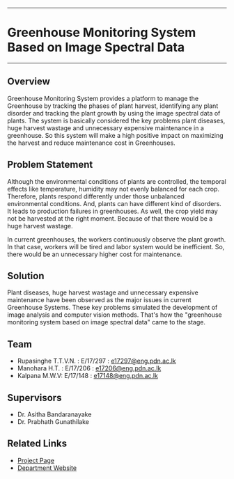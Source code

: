 ___
# Greenhouse Monitoring System Based on Image Spectral Data
___

## Overview
Greenhouse Monitoring System provides a platform to manage the Greenhouse by tracking the phases of plant harvest, identifying any plant disorder and tracking the plant growth by using the image spectral data of plants. The system is basically considered the key problems plant diseases, huge harvest wastage and unnecessary expensive maintenance in a greenhouse. So this system will make a high positive impact on maximizing the harvest and reduce maintenance cost in Greenhouses.

## Problem Statement
Although the environmental conditions of plants are controlled, the temporal effects like temperature, humidity may not evenly balanced for each crop. Therefore, plants respond differently under those unbalanced environmental conditions. And, plants can have different kind of disorders. It leads to production failures in greenhouses. As well, the crop yield may not be harvested at the right moment. Because of that there would be a huge harvest wastage.

In current greenhouses, the workers continuously observe the plant growth. In that case, workers will be tired and labor system would be inefficient. So, there would be an unnecessary higher cost for maintenance.

## Solution
Plant diseases, huge harvest wastage and unnecessary expensive maintenance have been observed as the major issues in current Greenhouse Systems. These key problems simulated the development of image analysis and computer vision methods. That's how the "greenhouse monitoring system based on image spectral data" came to the stage.

## Team
- Rupasinghe T.T.V.N. : E/17/297 : [e17297@eng.pdn.ac.lk](e17297@eng.pdn.ac.lk)
- Manohara H.T. : E/17/206 :  [e17206@eng.pdn.ac.lk](e17206@eng.pdn.ac.lk)
- Kalpana M.W.V: E/17/148 : [e17148@eng.pdn.ac.lk](e17148@eng.pdn.ac.lk)

## Supervisors
- Dr. Asitha Bandaranayake
- Dr. Prabhath Gunathilake

## Related Links
- [Project Page](https://cepdnaclk.github.io/e17-co328-Greenhouse-Monitoring-System/)
- [Department Website](http://www.ce.pdn.ac.lk/)

